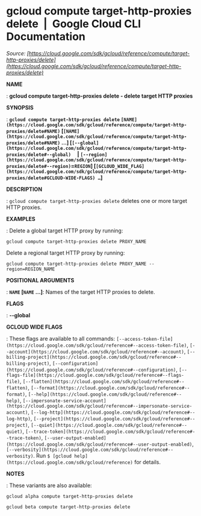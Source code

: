 # gcloud compute target-http-proxies delete  |  Google Cloud CLI Documentation

*Source: [https://cloud.google.com/sdk/gcloud/reference/compute/target-http-proxies/delete](https://cloud.google.com/sdk/gcloud/reference/compute/target-http-proxies/delete)*

**NAME**

: **gcloud compute target-http-proxies delete - delete target HTTP proxies**

**SYNOPSIS**

: **`gcloud compute target-http-proxies delete` `[NAME](https://cloud.google.com/sdk/gcloud/reference/compute/target-http-proxies/delete#NAME)` [`[NAME](https://cloud.google.com/sdk/gcloud/reference/compute/target-http-proxies/delete#NAME)` …] [`[--global](https://cloud.google.com/sdk/gcloud/reference/compute/target-http-proxies/delete#--global)`     | `[--region](https://cloud.google.com/sdk/gcloud/reference/compute/target-http-proxies/delete#--region)`=`REGION`] [`[GCLOUD_WIDE_FLAG](https://cloud.google.com/sdk/gcloud/reference/compute/target-http-proxies/delete#GCLOUD-WIDE-FLAGS) …`]**

**DESCRIPTION**

: `gcloud compute target-http-proxies delete` deletes one or more
target HTTP proxies.

**EXAMPLES**

: Delete a global target HTTP proxy by running:

```
gcloud compute target-http-proxies delete PROXY_NAME
```

Delete a regional target HTTP proxy by running:

```
gcloud compute target-http-proxies delete PROXY_NAME --region=REGION_NAME
```

**POSITIONAL ARGUMENTS**

: **`NAME` [`NAME` …]**:
Names of the target HTTP proxies to delete.

**FLAGS**

: **--global**

**GCLOUD WIDE FLAGS**

: These flags are available to all commands: `[--access-token-file](https://cloud.google.com/sdk/gcloud/reference#--access-token-file)`,
`[--account](https://cloud.google.com/sdk/gcloud/reference#--account)`, `[--billing-project](https://cloud.google.com/sdk/gcloud/reference#--billing-project)`,
`[--configuration](https://cloud.google.com/sdk/gcloud/reference#--configuration)`,
`[--flags-file](https://cloud.google.com/sdk/gcloud/reference#--flags-file)`,
`[--flatten](https://cloud.google.com/sdk/gcloud/reference#--flatten)`, `[--format](https://cloud.google.com/sdk/gcloud/reference#--format)`, `[--help](https://cloud.google.com/sdk/gcloud/reference#--help)`, `[--impersonate-service-account](https://cloud.google.com/sdk/gcloud/reference#--impersonate-service-account)`,
`[--log-http](https://cloud.google.com/sdk/gcloud/reference#--log-http)`,
`[--project](https://cloud.google.com/sdk/gcloud/reference#--project)`, `[--quiet](https://cloud.google.com/sdk/gcloud/reference#--quiet)`, `[--trace-token](https://cloud.google.com/sdk/gcloud/reference#--trace-token)`, `[--user-output-enabled](https://cloud.google.com/sdk/gcloud/reference#--user-output-enabled)`,
`[--verbosity](https://cloud.google.com/sdk/gcloud/reference#--verbosity)`.
Run `$ [gcloud help](https://cloud.google.com/sdk/gcloud/reference)` for details.

**NOTES**

: These variants are also available:

```
gcloud alpha compute target-http-proxies delete
```

```
gcloud beta compute target-http-proxies delete
```